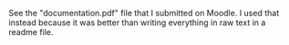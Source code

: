 See the "documentation.pdf" file that I submitted on Moodle. I used that instead because it was better than writing everything in raw text in a readme file. 
